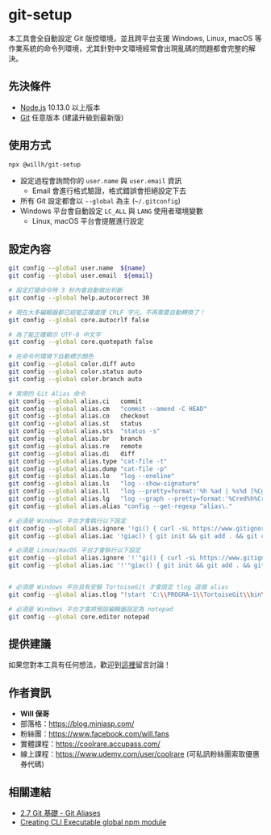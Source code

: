 # git-setup

本工具會全自動設定 Git 版控環境，並且跨平台支援 Windows, Linux, macOS 等作業系統的命令列環境，尤其針對中文環境經常會出現亂碼的問題都會完整的解決。

## 先決條件

- [Node.js](https://nodejs.org/en/) 10.13.0 以上版本
- [Git](https://git-scm.com/) 任意版本 (建議升級到最新版)

## 使用方式

```sh
npx @willh/git-setup
```

- 設定過程會詢問你的 `user.name` 與 `user.email` 資訊
  - Email 會進行格式驗證，格式錯誤會拒絕設定下去
- 所有 Git 設定都會以 `--global` 為主 (`~/.gitconfig`)
- Windows 平台會自動設定 `LC_ALL` 與 `LANG` 使用者環境變數
  - Linux, macOS 平台會提醒進行設定

## 設定內容

```sh
git config --global user.name  ${name}
git config --global user.email  ${email}

# 設定打錯命令時 3 秒內會自動做出判斷
git config --global help.autocorrect 30

# 現在大多編輯器都已經能正確處理 CRLF 字元，不再需要自動轉換了！
git config --global core.autocrlf false

# 為了能正確顯示 UTF-8 中文字
git config --global core.quotepath false

# 在命令列環境下自動標示顏色
git config --global color.diff auto
git config --global color.status auto
git config --global color.branch auto

# 常用的 Git Alias 命令
git config --global alias.ci   commit
git config --global alias.cm   "commit --amend -C HEAD"
git config --global alias.co   checkout
git config --global alias.st   status
git config --global alias.sts  "status -s"
git config --global alias.br   branch
git config --global alias.re   remote
git config --global alias.di   diff
git config --global alias.type "cat-file -t"
git config --global alias.dump "cat-file -p"
git config --global alias.lo   "log --oneline"
git config --global alias.ls   "log --show-signature"
git config --global alias.ll   "log --pretty=format:'%h %ad | %s%d [%Cgreen%an%Creset]' --graph --date=short"
git config --global alias.lg   "log --graph --pretty=format:'%Cred%h%Creset %ad |%C(yellow)%d%Creset %s %Cgreen(%cr)%Creset [%Cgreen%an%Creset]' --abbrev-commit --date=short"
git config --global alias.alias "config --get-regexp ^alias\."

# 必須是 Windows 平台才會執行以下設定
git config --global alias.ignore '!gi() { curl -sL https://www.gitignore.io/api/$@ ;}; gi'
git config --global alias.iac '!giac() { git init && git add . && git commit -m 'Initial commit' ;}; giac'

# 必須是 Linux/macOS 平台才會執行以下設定
git config --global alias.ignore '!'"gi() { curl -sL https://www.gitignore.io/api/\$@ ;}; gi"
git config --global alias.iac '!'"giac() { git init && git add . && git commit -m 'Initial commit' ;}; giac"


# 必須是 Windows 平台且有安裝 TortoiseGit 才會設定 tlog 這個 alias
git config --global alias.tlog "!start 'C:\\PROGRA~1\\TortoiseGit\\bin\\TortoiseGitProc.exe' /command:log /path:."

# 必須是 Windows 平台才會將預設編輯器設定為 notepad
git config --global core.editor notepad
```

## 提供建議

如果您對本工具有任何想法，歡迎到[這裡](https://github.com/doggy8088/git-setup/issues)留言討論！

## 作者資訊

- **Will 保哥**
- 部落格：https://blog.miniasp.com/
- 粉絲團：https://www.facebook.com/will.fans
- 實體課程：https://coolrare.accupass.com/
- 線上課程：https://www.udemy.com/user/coolrare (可私訊粉絲團索取優惠券代碼)

## 相關連結

- [2.7 Git 基礎 - Git Aliases](https://git-scm.com/book/zh-tw/v2/Git-%E5%9F%BA%E7%A4%8E-Git-Aliases)
- [Creating CLI Executable global npm module](https://medium.com/@thatisuday/creating-cli-executable-global-npm-module-5ef734febe32)
